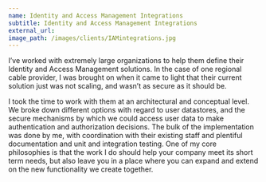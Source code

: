 ```yaml
---
name: Identity and Access Management Integrations
subtitle: Identity and Access Management Integrations
external_url: 
image_path: /images/clients/IAMintegrations.jpg
---
```

<p>I’ve worked with extremely large organizations to help them define their Identity and Access Management solutions. In the case of one regional cable provider, I was brought on when it came to light that their current solution just was not scaling, and wasn’t as secure as it should be.</p>

<p>I took the time to work with them at an architectural and conceptual level. We broke down different options with regard to user datastores, and the secure mechanisms by which we could access user data to make authentication and authorization decisions. The bulk of the implementation was done by me, with coordination with their existing staff and plentiful documentation and unit and integration testing. One of my core philosophies is that the work I do should help your company meet its short term needs, but also leave you in a place where you can expand and extend on the new functionality we create together.</p>